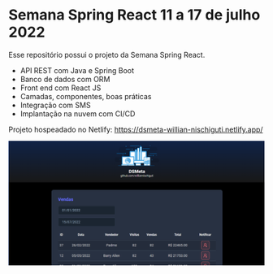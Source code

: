 <h1>Semana Spring React 11 a 17 de julho 2022</h1>
<p>Esse repositório possui o projeto da Semana Spring React.</p>

* API REST com Java e Spring Boot
* Banco de dados com ORM
* Front end com React JS
* Camadas, componentes, boas práticas
* Integração com SMS
* Implantação na nuvem com CI/CD

Projeto hospeadado no Netlify: https://dsmeta-willian-nischiguti.netlify.app/

<img src="https://github.com/williannischiguti/dsmeta/blob/main/print.png" />
